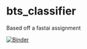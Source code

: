 # bts_classifier
Based off a fastai assignment

[![Binder](https://mybinder.org/badge_logo.svg)](https://mybinder.org/v2/gh/gleanawa/bts_classifier/HEAD?urlpath=%2Fvoila%2Frender%2Fbts_classifier.ipynb)

